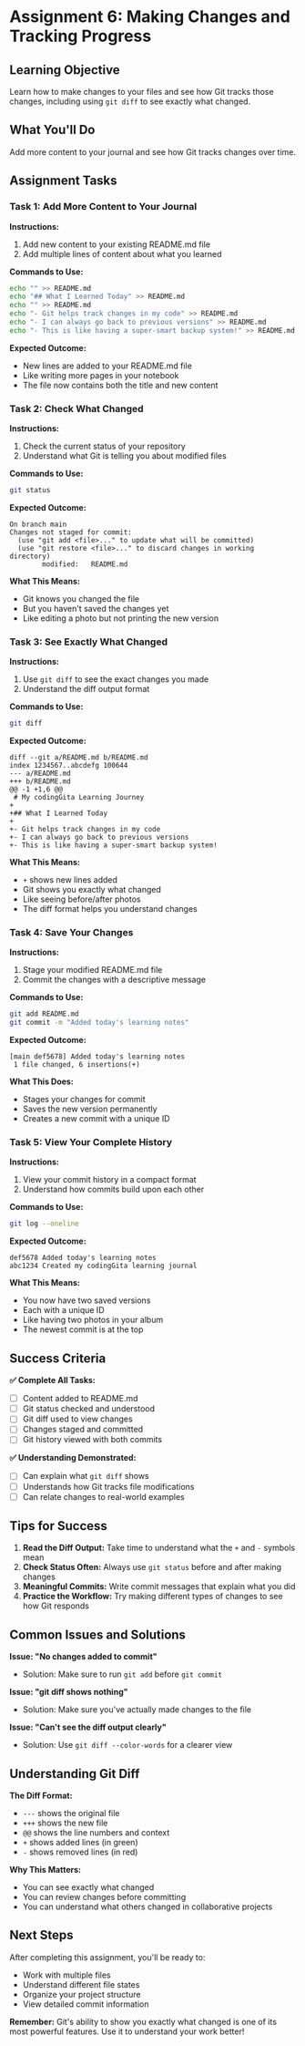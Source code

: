 # Assignment 6: Making Changes and Tracking Progress

## Learning Objective
Learn how to make changes to your files and see how Git tracks those changes, including using `git diff` to see exactly what changed.

## What You'll Do
Add more content to your journal and see how Git tracks changes over time.

## Assignment Tasks

### Task 1: Add More Content to Your Journal
**Instructions:**
1. Add new content to your existing README.md file
2. Add multiple lines of content about what you learned

**Commands to Use:**
```bash
echo "" >> README.md
echo "## What I Learned Today" >> README.md
echo "" >> README.md
echo "- Git helps track changes in my code" >> README.md
echo "- I can always go back to previous versions" >> README.md
echo "- This is like having a super-smart backup system!" >> README.md
```

**Expected Outcome:**
- New lines are added to your README.md file
- Like writing more pages in your notebook
- The file now contains both the title and new content

### Task 2: Check What Changed
**Instructions:**
1. Check the current status of your repository
2. Understand what Git is telling you about modified files

**Commands to Use:**
```bash
git status
```

**Expected Outcome:**
```
On branch main
Changes not staged for commit:
  (use "git add <file>..." to update what will be committed)
  (use "git restore <file>..." to discard changes in working directory)
        modified:   README.md
```

**What This Means:**
- Git knows you changed the file
- But you haven't saved the changes yet
- Like editing a photo but not printing the new version

### Task 3: See Exactly What Changed
**Instructions:**
1. Use `git diff` to see the exact changes you made
2. Understand the diff output format

**Commands to Use:**
```bash
git diff
```

**Expected Outcome:**
```
diff --git a/README.md b/README.md
index 1234567..abcdefg 100644
--- a/README.md
+++ b/README.md
@@ -1 +1,6 @@
 # My codingGita Learning Journey
+
+## What I Learned Today
+
+- Git helps track changes in my code
+- I can always go back to previous versions
+- This is like having a super-smart backup system!
```

**What This Means:**
- `+` shows new lines added
- Git shows you exactly what changed
- Like seeing before/after photos
- The diff format helps you understand changes

### Task 4: Save Your Changes
**Instructions:**
1. Stage your modified README.md file
2. Commit the changes with a descriptive message

**Commands to Use:**
```bash
git add README.md
git commit -m "Added today's learning notes"
```

**Expected Outcome:**
```
[main def5678] Added today's learning notes
 1 file changed, 6 insertions(+)
```

**What This Does:**
- Stages your changes for commit
- Saves the new version permanently
- Creates a new commit with a unique ID

### Task 5: View Your Complete History
**Instructions:**
1. View your commit history in a compact format
2. Understand how commits build upon each other

**Commands to Use:**
```bash
git log --oneline
```

**Expected Outcome:**
```
def5678 Added today's learning notes
abc1234 Created my codingGita learning journal
```

**What This Means:**
- You now have two saved versions
- Each with a unique ID
- Like having two photos in your album
- The newest commit is at the top

## Success Criteria

**✅ Complete All Tasks:**
- [ ] Content added to README.md
- [ ] Git status checked and understood
- [ ] Git diff used to view changes
- [ ] Changes staged and committed
- [ ] Git history viewed with both commits

**✅ Understanding Demonstrated:**
- [ ] Can explain what `git diff` shows
- [ ] Understands how Git tracks file modifications
- [ ] Can relate changes to real-world examples

## Tips for Success

1. **Read the Diff Output:** Take time to understand what the `+` and `-` symbols mean
2. **Check Status Often:** Always use `git status` before and after making changes
3. **Meaningful Commits:** Write commit messages that explain what you did
4. **Practice the Workflow:** Try making different types of changes to see how Git responds

## Common Issues and Solutions

**Issue: "No changes added to commit"**
- Solution: Make sure to run `git add` before `git commit`

**Issue: "git diff shows nothing"**
- Solution: Make sure you've actually made changes to the file

**Issue: "Can't see the diff output clearly"**
- Solution: Use `git diff --color-words` for a clearer view

## Understanding Git Diff

**The Diff Format:**
- `---` shows the original file
- `+++` shows the new file
- `@@` shows the line numbers and context
- `+` shows added lines (in green)
- `-` shows removed lines (in red)

**Why This Matters:**
- You can see exactly what changed
- You can review changes before committing
- You can understand what others changed in collaborative projects

## Next Steps

After completing this assignment, you'll be ready to:
- Work with multiple files
- Understand different file states
- Organize your project structure
- View detailed commit information

**Remember:** Git's ability to show you exactly what changed is one of its most powerful features. Use it to understand your work better!
